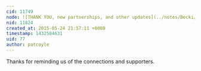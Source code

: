 ```yaml
---
cid: 11749
node: ![THANK YOU, new partnerships, and other updates](../notes/Becki/05-20-2015/thank-you-new-partnerships-and-other-updates)
nid: 11824
created_at: 2015-05-24 21:57:11 +0000
timestamp: 1432504631
uid: 77
author: patcoyle
---
```


Thanks for reminding us of the connections and supporters. 